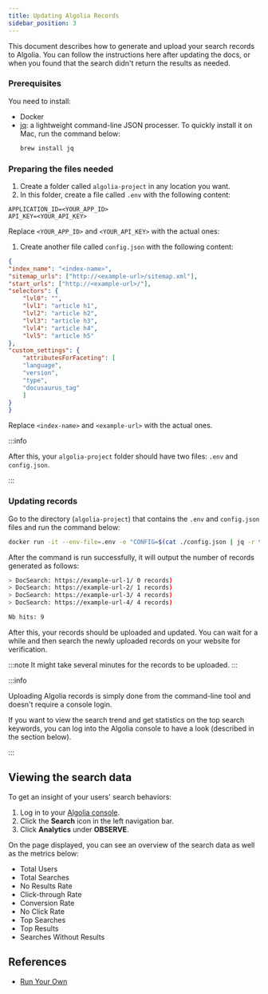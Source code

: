 ```yaml
---
title: Updating Algolia Records
sidebar_position: 3
---
```


This document describes how to generate and upload your search records to Algolia. You can follow the instructions here after updating the docs, or when you found that the search didn't return the results as needed.

### Prerequisites

You need to install:
- Docker
- [jq](https://github.com/stedolan/jq/wiki/Installation): a lightweight command-line JSON processer. To quickly install it on Mac, run the command below:
  ```bash
  brew install jq
  ```

### Preparing the files needed

1. Create a folder called `algolia-project` in any location you want.
1. In this folder, create a file called `.env` with the following content:

  ```
  APPLICATION_ID=<YOUR_APP_ID>
  API_KEY=<YOUR_API_KEY>
  ```

  Replace `<YOUR_APP_ID>` and `<YOUR_API_KEY>` with the actual ones:

1. Create another file called `config.json` with the following content:

  ```json
  {
  "index_name": "<index-name>",
  "sitemap_urls": ["http://<example-url>/sitemap.xml"],
  "start_urls": ["http://<example-url>/"],
  "selectors": {
      "lvl0": "",
      "lvl1": "article h1",
      "lvl2": "article h2",
      "lvl3": "article h3",
      "lvl4": "article h4",
      "lvl5": "article h5"
  },
  "custom_settings": {
      "attributesForFaceting": [
      "language",
      "version",
      "type",
      "docusaurus_tag"
      ]
  }
  }
  ```

  Replace `<index-name>` and `<example-url>` with the actual ones.

  :::info
  
  After this, your `algolia-project` folder should have two files: `.env` and `config.json`.

  :::

### Updating records

Go to the directory (`algolia-project`) that contains the `.env` and `config.json` files and run the command below:

```bash
docker run -it --env-file=.env -e "CONFIG=$(cat ./config.json | jq -r tostring)" algolia/docsearch-scraper
```

After the command is run successfully, it will output the number of records generated as follows:

```bash
> DocSearch: https://example-url-1/ 0 records)
> DocSearch: https://example-url-2/ 1 records)
> DocSearch: https://example-url-3/ 4 records)
> DocSearch: https://example-url-4/ 4 records)

Nb hits: 9
```

After this, your records should be uploaded and updated. You can wait for a while and then search the newly uploaded records on your website for verification.

:::note
It might take several minutes for the records to be uploaded.
:::

:::info

Uploading Algolia records is simply done from the command-line tool and doesn't require a console login.

If you want to view the search trend and get statistics on the top search keywords, you can log into the Algolia console to have a look (described in the section below).

:::

## Viewing the search data

To get an insight of your users' search behaviors:

1. Log in to your [Algolia console](https://dashboard.algolia.com/).
1. Click the **Search** icon in the left navigation bar.
1. Click **Analytics** under **OBSERVE**.

On the page displayed, you can see an overview of the search data as well as the metrics below:

- Total Users
- Total Searches
- No Results Rate
- Click-through Rate
- Conversion Rate
- No Click Rate
- Top Searches
- Top Results
- Searches Without Results

## References

- [Run Your Own](https://docsearch.algolia.com/docs/legacy/run-your-own/)